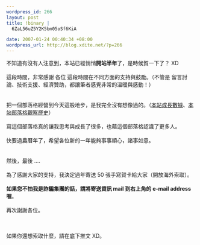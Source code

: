 ```yaml
--- 
wordpress_id: 266
layout: post
title: !binary |
  6ZaL56uZ5Y2K5bm05oSf6KiA

date: 2007-01-24 00:40:34 +08:00
wordpress_url: http://blog.xdite.net/?p=266
---
```

不知道有沒有人注意到，本站已經悄悄<b>開站半年</b>了，是時候賀一下了？ XD<br /><br />這段時間，非常感謝 各位 這段時間在不同方面的支持與鼓勵。（不管是 留言討論、技術支援、經濟贊助，都讓筆者感覺非常的溫暖與感動！）<br /><br /><br />把一個部落格經營到今天這般地步，是我完全沒有想像過的。（<a href="http://xdite.net">本站成長數據</a>、<a href="http://look.urs.tw/showhistory.php?BlogID=236">本站部落格觀察歷史</a>）<br /><br />寫這個部落格真的讓我思考與成長了很多，也藉這個部落格認識了更多人。<br /><br />快要過農曆年了，希望各位新的一年能夠事事順心，諸事如意。<br /><br /><br />然後，最後 ....<br /><br />為了感謝大家的支持，我決定過年寄送 50 張手寫賀卡給大家（開放海外索取）。<br /><br /><b>如果您不怕我是詐騙集團的話，請將寄送資訊 mail 到右上角的 e-mail address 喔</b>。<br /><br />再次謝謝各位。<br /><br /><br />

如果你還想索取什麼，請在底下推文 XD。


